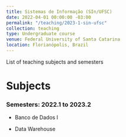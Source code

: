 ```yaml
---
title: Sistemas de Informação (SIn/UFSC)
date: 2022-04-01 00:00:00 -03:00
permalink: "/teaching/2023-1-sin-ufsc"
collection: teaching
type: Undergraduate course
venue: Federal University of Santa Catarina
location: Florianópolis, Brazil
---
```


List of teaching subjects and semesters

Subjects
=======
### Semesters: 2022.1 to 2023.2


* Banco de Dados I

* Data Warehouse